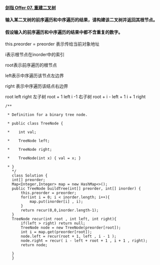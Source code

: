 #### [剑指 Offer 07. 重建二叉树](https://leetcode.cn/problems/zhong-jian-er-cha-shu-lcof/)

#### 输入某二叉树的前序遍历和中序遍历的结果，请构建该二叉树并返回其根节点。

#### 假设输入的前序遍历和中序遍历的结果中都不含重复的数字。

this.preorder = preorder 表示传给当前对象地址

i表示根节点在inorder中的索引

root表示前序遍历的根节点

left表示中序遍历该节点左边界

right 表示中序遍历该结点右边界

root	left	right
左子树	root + 1	left	i -1
右子树	root + i - left + 1	i + 1 	right



```
/**

 * Definition for a binary tree node.

 * public class TreeNode {

 *    int val;

 *    TreeNode left;

 *    TreeNode right;

 *    TreeNode(int x) { val = x; }

 * }
   */
   class Solution {
   int[] preorder;
   Map<Integer,Integer> map = new HashMap<>();
   public TreeNode buildTree(int[] preorder, int[] inorder) {
       this.preorder = preorder;
       for(int i = 0; i < inorder.length; i++){
           map.put(inorder[i] , i);
       }
       return recur(0,0,inorder.length-1);
   }
   TreeNode recur(int root , int left, int right){
       if(left > right) return null;
       TreeNode node = new TreeNode(preorder[root]);
       int i = map.get(preorder[root]);
       node.left = recur(root + 1, left , i - 1 );
       node.right = recur( i - left + root + 1 , i + 1 , right);
       return node;

   }
   }
```